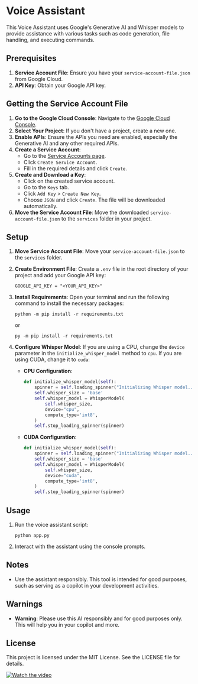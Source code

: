 # Voice Assistant

This Voice Assistant uses Google's Generative AI and Whisper models to provide assistance with various tasks such as code generation, file handling, and executing commands. 

## Prerequisites

1. **Service Account File**: Ensure you have your `service-account-file.json` from Google Cloud.
2. **API Key**: Obtain your Google API key.

## Getting the Service Account File

1. **Go to the Google Cloud Console**: Navigate to the [Google Cloud Console](https://console.cloud.google.com/).
2. **Select Your Project**: If you don't have a project, create a new one.
3. **Enable APIs**: Ensure the APIs you need are enabled, especially the Generative AI and any other required APIs.
4. **Create a Service Account**:
    - Go to the [Service Accounts page](https://console.cloud.google.com/iam-admin/serviceaccounts).
    - Click `Create Service Account`.
    - Fill in the required details and click `Create`.
5. **Create and Download a Key**:
    - Click on the created service account.
    - Go to the `Keys` tab.
    - Click `Add Key` > `Create New Key`.
    - Choose `JSON` and click `Create`. The file will be downloaded automatically.
6. **Move the Service Account File**: Move the downloaded `service-account-file.json` to the `services` folder in your project.

## Setup

1. **Move Service Account File**: Move your `service-account-file.json` to the `services` folder.
2. **Create Environment File**: Create a `.env` file in the root directory of your project and add your Google API key:
    ```
    GOOGLE_API_KEY = "<YOUR_API_KEY>"
    ```
3. **Install Requirements**: Open your terminal and run the following command to install the necessary packages:
    ```
    python -m pip install -r requirements.txt
    ```
    or
    ```
    py -m pip install -r requirements.txt
    ```

4. **Configure Whisper Model**: If you are using a CPU, change the `device` parameter in the `initialize_whisper_model` method to `cpu`. If you are using CUDA, change it to `cuda`:

    - **CPU Configuration**:
        ```python
        def initialize_whisper_model(self):
            spinner = self.loading_spinner("Initializing Whisper model...")
            self.whisper_size = 'base'
            self.whisper_model = WhisperModel(
                self.whisper_size,
                device="cpu",
                compute_type='int8',
            )
            self.stop_loading_spinner(spinner)
        ```
    - **CUDA Configuration**:
        ```python
        def initialize_whisper_model(self):
            spinner = self.loading_spinner("Initializing Whisper model...")
            self.whisper_size = 'base'
            self.whisper_model = WhisperModel(
                self.whisper_size,
                device="cuda",
                compute_type='int8',
            )
            self.stop_loading_spinner(spinner)
        ```

## Usage

1. Run the voice assistant script:
    ```
    python app.py
    ```

2. Interact with the assistant using the console prompts.

## Notes

- Use the assistant responsibly. This tool is intended for good purposes, such as serving as a copilot in your development activities.

## Warnings

- **Warning**: Please use this AI responsibly and for good purposes only. This will help you in your copilot and more.

## License

This project is licensed under the MIT License. See the LICENSE file for details.

[![Watch the video](https://i.sstatic.net/Vp2cE.png)](https://youtu.be/FR5PC0fQL6s?si=isX_N6fnyrOegsOy)
